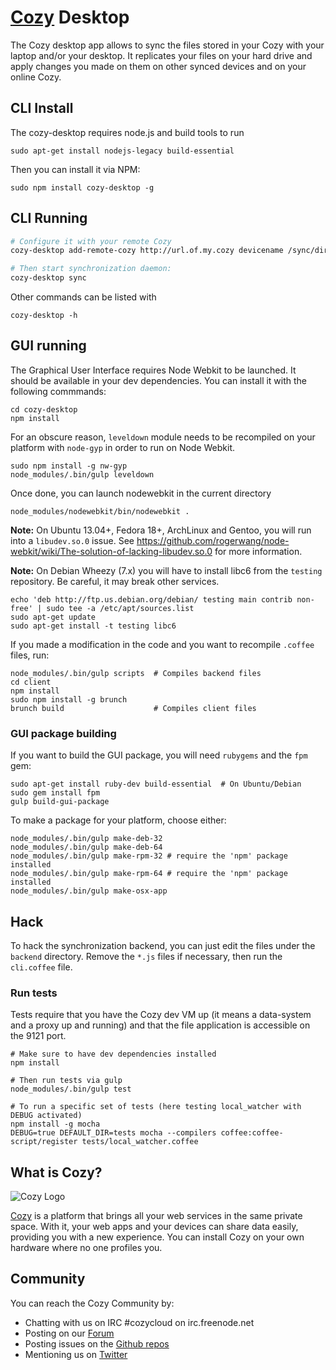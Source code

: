 # [Cozy](http://cozy.io) Desktop

The Cozy desktop app allows to sync the files stored in your Cozy with your laptop
and/or your desktop. It replicates your files on your hard drive and apply
changes you made on them on other synced devices and on your online Cozy.

## CLI Install

The cozy-desktop requires node.js and build tools to run

    sudo apt-get install nodejs-legacy build-essential

Then you can install it via NPM:

    sudo npm install cozy-desktop -g

## CLI Running

```bash
# Configure it with your remote Cozy
cozy-desktop add-remote-cozy http://url.of.my.cozy devicename /sync/directory

# Then start synchronization daemon:
cozy-desktop sync
```

Other commands can be listed with

    cozy-desktop -h


## GUI running

The Graphical User Interface requires Node Webkit to be launched. It should be
available in your dev dependencies. You can install it with the following
commmands:

    cd cozy-desktop
    npm install

For an obscure reason, `leveldown` module needs to be recompiled on your platform
with `node-gyp` in order to run on Node Webkit.

    sudo npm install -g nw-gyp
    node_modules/.bin/gulp leveldown

Once done, you can launch nodewebkit in the current directory

    node_modules/nodewebkit/bin/nodewebkit .

**Note:** On Ubuntu 13.04+, Fedora 18+, ArchLinux and Gentoo, you will run
into a `libudev.so.0` issue. See https://github.com/rogerwang/node-webkit/wiki/The-solution-of-lacking-libudev.so.0
for more information.

**Note:** On Debian Wheezy (7.x) you will have to install libc6 from the
`testing` repository. Be careful, it may break other services.

    echo 'deb http://ftp.us.debian.org/debian/ testing main contrib non-free' | sudo tee -a /etc/apt/sources.list
    sudo apt-get update
    sudo apt-get install -t testing libc6

If you made a modification in the code and you want to recompile `.coffee` files,
run:

    node_modules/.bin/gulp scripts  # Compiles backend files
    cd client
    npm install
    sudo npm install -g brunch
    brunch build                    # Compiles client files


### GUI package building

If you want to build the GUI package, you will need `rubygems` and the `fpm`
gem:

    sudo apt-get install ruby-dev build-essential  # On Ubuntu/Debian
    sudo gem install fpm
    gulp build-gui-package

To make a package for your platform, choose either:

    node_modules/.bin/gulp make-deb-32
    node_modules/.bin/gulp make-deb-64
    node_modules/.bin/gulp make-rpm-32 # require the 'npm' package installed
    node_modules/.bin/gulp make-rpm-64 # require the 'npm' package installed
    node_modules/.bin/gulp make-osx-app


## Hack

To hack the synchronization backend, you can just edit the files under the
`backend` directory. Remove the `*.js` files if necessary, then run the
`cli.coffee` file.

### Run tests

Tests require that you have the Cozy dev VM up (it means a data-system and a
proxy up and running) and that the file application is accessible on the 9121
port.

```
# Make sure to have dev dependencies installed
npm install

# Then run tests via gulp
node_modules/.bin/gulp test

# To run a specific set of tests (here testing local_watcher with DEBUG activated)
npm install -g mocha
DEBUG=true DEFAULT_DIR=tests mocha --compilers coffee:coffee-script/register tests/local_watcher.coffee
```

## What is Cozy?

![Cozy Logo](https://raw.github.com/cozy/cozy-setup/gh-pages/assets/images/happycloud.png)

[Cozy](http://cozy.io) is a platform that brings all your web services in the
same private space.  With it, your web apps and your devices can share data
easily, providing you
with a new experience. You can install Cozy on your own hardware where no one
profiles you.


## Community

You can reach the Cozy Community by:

* Chatting with us on IRC #cozycloud on irc.freenode.net
* Posting on our [Forum](https://forum.cozy.io)
* Posting issues on the [Github repos](https://github.com/cozy/)
* Mentioning us on [Twitter](http://twitter.com/mycozycloud)
